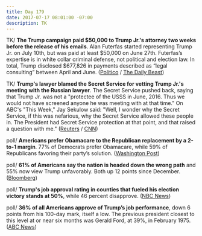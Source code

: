 ```yaml
---
title: Day 179
date: 2017-07-17 08:01:00 -07:00
description: TK
---
```


TK/ **The Trump campaign paid $50,000 to Trump Jr.'s attorney two weeks before the release of his emails**. Alan Futerfas started representing Trump Jr. on July 10th, but was paid at least $50,000 on June 27th. Futerfas’s expertise is in white collar criminal defense, not political and election law. In total, Trump disclosed $677,826 in payments described as “legal consulting” between April and June. ([Politico](http://www.politico.com/story/2017/07/15/trump-campaign-paid-jr-attorney-240592) / [The Daily Beast](http://www.thedailybeast.com/trump-campaign-paid-don-jrs-lawyer-dollar50000-two-weeks-before-email-scandal))

TK/ **Trump's lawyer blamed the Secret Service for vetting Trump Jr.'s meeting with the Russian lawyer**. The Secret Service pushed back, saying that Trump Jr. was not a "protectee of the USSS in June, 2016. Thus we would not have screened anyone he was meeting with at that time." On ABC's "This Week," Jay Sekulow said: "Well, I wonder why the Secret Service, if this was nefarious, why the Secret Service allowed these people in. The President had Secret Service protection at that point, and that raised a question with me." ([Reuters](https://www.reuters.com/article/us-usa-trump-russia-idUSKBN1A10Q9) / [CNN](http://www.cnn.com/2017/07/16/politics/donald-trump-jr-jay-sekulow-secret-service/index.html))

poll/ **Americans prefer Obamacare to the Republican replacement by a 2-to-1 margin**. 77% of Democrats prefer Obamacare, while 59% of Republicans favoring their party’s solution. ([Washington Post](https://www.washingtonpost.com/news/politics/wp/2017/07/16/by-a-2-to-1-margin-americans-prefer-obamacare-to-republican-replacements/))

poll/ **61% of Americans say the nation is headed down the wrong path** and 55% now view Trump unfavorably. Both up 12 points since December. ([Bloomberg](https://www.bloomberg.com/news/articles/2017-07-17/americans-feel-good-about-the-economy-not-so-good-about-trump-j57v0var))

poll/ **Trump's job approval rating in counties that fueled his election victory stands at 50%**, while 46 percent disapprove. ([NBC News](http://www.nbcnews.com/politics/first-read/trump-s-approval-stands-50-percent-counties-fueled-his-win-n783151))

poll/ **36% of all Americans approve of Trump’s job performance**, down 6 points from his 100-day mark, itself a low. The previous president closest to this level at or near six months was Gerald Ford, at 39%, in February 1975. ([ABC News](http://abcnews.go.com/Politics/months-record-low-trump-troubles-russia-health-care/story?id=48639490))